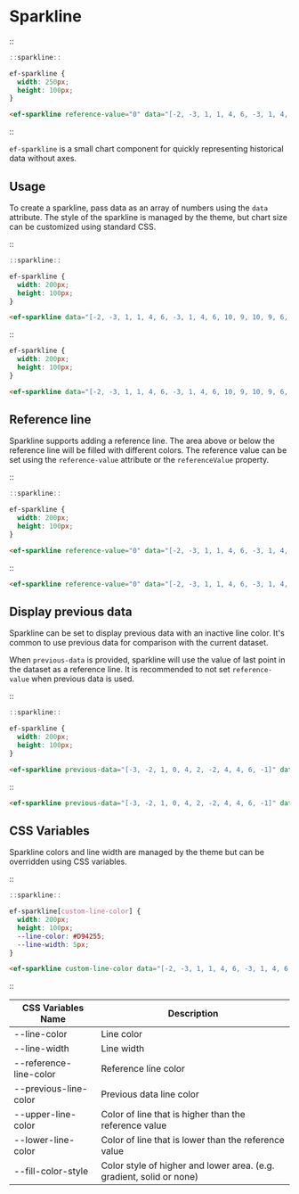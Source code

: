 <!--
type: page
title: Sparkline
location: ./elements/sparkline
layout: default
-->

# Sparkline
::
```javascript
::sparkline::
```
```css
ef-sparkline {
  width: 250px;
  height: 100px;
}
```
```html
<ef-sparkline reference-value="0" data="[-2, -3, 1, 1, 4, 6, -3, 1, 4, 6, 10, 9, 10, 9, 6, 4, 5, 0, 3, 2, 3, -1, -4, 2, 3, 4, 3, 6]"></ef-sparkline>
```
::

`ef-sparkline` is a small chart component for quickly representing historical data without axes.

## Usage
To create a sparkline, pass data as an array of numbers using the `data` attribute. The style of the sparkline is managed by the theme, but chart size can be customized using standard CSS.

::
```javascript
::sparkline::
```
```css
ef-sparkline {
  width: 200px;
  height: 100px;
}
```
```html
<ef-sparkline data="[-2, -3, 1, 1, 4, 6, -3, 1, 4, 6, 10, 9, 10, 9, 6, 4, 5, 0, 3, 2, 3, -1, -4, 2, 3, 4, 3, 6]"></ef-sparkline>
```
::

```css
ef-sparkline {
  width: 200px;
  height: 100px;
}
```

```html
<ef-sparkline data="[-2, -3, 1, 1, 4, 6, -3, 1, 4, 6, 10, 9, 10, 9, 6, 4, 5, 0, 3, 2, 3, -1, -4, 2, 3, 4, 3, 6]"></ef-sparkline>
```

## Reference line
Sparkline supports adding a reference line. The area above or below the reference line will be filled with different colors. The reference value can be set using the `reference-value` attribute or the `referenceValue` property.

::
```javascript
::sparkline::
```
```css
ef-sparkline {
  width: 200px;
  height: 100px;
}
```
```html
<ef-sparkline reference-value="0" data="[-2, -3, 1, 1, 4, 6, -3, 1, 4, 6, 10, 9, 10, 9, 6, 4, 5, 0, 3, 2, 3, -1, -4, 2, 3, 4, 3, 6]"></ef-sparkline>
```
::

```html
<ef-sparkline reference-value="0" data="[-2, -3, 1, 1, 4, 6, -3, 1, 4, 6, 10, 9, 10, 9, 6, 4, 5, 0, 3, 2, 3, -1, -4, 2, 3, 4, 3, 6]"></ef-sparkline>
```
## Display previous data
Sparkline can be set to display previous data with an inactive line color. It's common to use previous data for comparison with the current dataset.

When `previous-data` is provided, sparkline will use the value of last point in the dataset as a reference line. It is recommended to not set `reference-value` when previous data is used.

::
```javascript
::sparkline::
```
```css
ef-sparkline {
  width: 200px;
  height: 100px;
}
```
```html
<ef-sparkline previous-data="[-3, -2, 1, 0, 4, 2, -2, 4, 4, 6, -1]" data="[-2, -3, 1, 1, 4, 6, -3, 1, 4, 6, 10, 9, 10, 9, 3, 4, 3, 6]"></ef-sparkline>
```
::

```html
<ef-sparkline previous-data="[-3, -2, 1, 0, 4, 2, -2, 4, 4, 6, -1]" data="[-2, -3, 1, 1, 4, 6, -3, 1, 4, 6, 10, 9, 10, 9, 3, 4, 3, 6]"></ef-sparkline>
```

## CSS Variables
Sparkline colors and line width are managed by the theme but can be overridden using CSS variables.

::
```javascript
::sparkline::
```
```css
ef-sparkline[custom-line-color] {
  width: 200px;
  height: 100px;
  --line-color: #D94255;
  --line-width: 5px;
}
```
```html
<ef-sparkline custom-line-color data="[-2, -3, 1, 1, 4, 6, -3, 1, 4, 6, 10, 9, 10, 9, 6, 4, 5, 0, 3, 2, 3, -1, -4, 2, 3, 4, 3, 6]"></ef-sparkline>
```
::

| CSS Variables Name     | Description                                                          |
| ---------------------- | -------------------------------------------------------------------- |
| --line-color           | Line color                                                           |
| --line-width           | Line width                                                           |
| --reference-line-color | Reference line color                                                 |
| --previous-line-color  | Previous data line color                                             |
| --upper-line-color     | Color of line that is higher than the reference value                |
| --lower-line-color     | Color of line that is lower than the reference value                 |
| --fill-color-style     | Color style of higher and lower area. (e.g. gradient, solid or none) |

